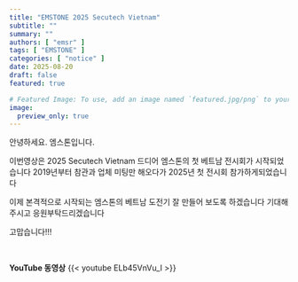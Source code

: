 ```yaml
---
title: "EMSTONE 2025 Secutech Vietnam"
subtitle: ""
summary: ""
authors: [ "emsr" ]
tags: [ "EMSTONE" ]
categories: [ "notice" ]
date: 2025-08-20
draft: false
featured: true

# Featured Image: To use, add an image named `featured.jpg/png` to your page's folder.
image:
  preview_only: true
---
```


안녕하세요. 엠스톤입니다. 

이번영상은 2025 Secutech Vietnam
드디어 엠스톤의 첫 베트남 전시회가 시작되었습니다
2019년부터 참관과 업체 미팅만 해오다가 
2025년 첫 전시회 참가하게되었습니다

이제 본격적으로 시작되는 엠스톤의 베트남 도전기
잘 만들어 보도록 하겠습니다 기대해주시고 응원부탁드리겠습니다

고맙습니다!!!

&nbsp;

**YouTube 동영상**
{{< youtube ELb45VnVu_I >}}

